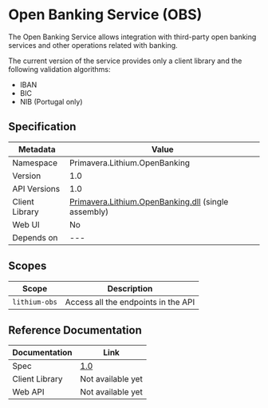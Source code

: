# Open Banking Service (OBS)

The Open Banking Service allows integration with third-party open banking services and other operations related with banking.

The current version of the service provides only a client library and the following validation algorithms:

- IBAN
- BIC
- NIB (Portugal only)

## Specification

<!-- markdown-link-check-disable -->
| Metadata | Value |
| - | - |
| Namespace | Primavera.Lithium.OpenBanking |
| Version | 1.0 |
| API Versions | 1.0 |
| Client Library | [Primavera.Lithium.OpenBanking.dll](http://nuget.primaverabss.com:82/feeds/public-lithium-general/Primavera.Lithium.OpenBanking) (single assembly) |
| Web UI | No |
| Depends on | --- |
<!-- markdown-link-check-enable -->

## Scopes

| Scope | Description |
| - | - |
| `lithium-obs` | Access all the endpoints in the API |

## Reference Documentation

<!-- markdown-link-check-disable -->
| Documentation | Link |
| - | - |
| Spec | [1.0](./specs/obs-spec-1.0.md) |
| Client Library | Not available yet |
| Web API | Not available yet |
<!-- markdown-link-check-enable -->
